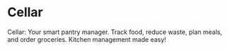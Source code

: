 # Cellar
Cellar: Your smart pantry manager. Track food, reduce waste, plan meals, and order groceries. Kitchen management made easy!
